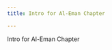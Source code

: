 ```yaml
---
title: Intro for Al-Eman Chapter

---
```

Intro for Al-Eman Chapter
<!--stackedit_data:
eyJoaXN0b3J5IjpbMTA2NjA4MzQwOF19
-->